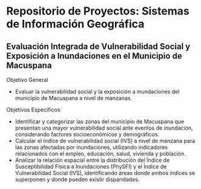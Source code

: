 # Repositorio de Proyectos: Sistemas de Información Geográfica 

## Evaluación Integrada de Vulnerabilidad Social y Exposición a Inundaciones en el Municipio de Macuspana

Objetivo General
- Evaluar la vulnerabilidad social y la exposición a inundaciones del municipio de Macuspana a nivel de manzanas.

Objetivos Específicos
- Identificar y categorizar las zonas del municipio de Macuspana que presentan una mayor vulnerabilidad social ante eventos de inundación, considerando factores socioeconómicos y demográficos.
- Calcular el índice de vulnerabilidad social (IVS) a nivel de manzana para las zonas afectadas por inundaciones, utilizando indicadores relacionados con el empleo, educación, salud, vivienda y población.
- Analizar la relación espacial entre la distribución del Índice de Susceptibilidad Física a Inundaciones (PhySFI) y el Índice de Vulnerabilidad Social (IVS), identificando áreas donde ambos índices se superponen y donde pueden existir disparidades.

